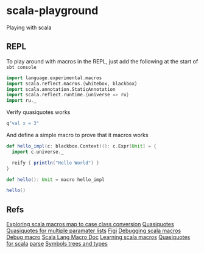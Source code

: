 scala-playground
================

Playing with scala

## REPL

To play around with macros in the REPL, just add the following at the start of `sbt console`

```scala
import language.experimental.macros
import scala.reflect.macros.{whitebox, blackbox}
import scala.annotation.StaticAnnotation
import scala.reflect.runtime.{universe => ru}
import ru._
```

Verify quasiquotes works

```scala
q"val x = 3"
```
And define a simple macro to prove that it macros works

```scala
def hello_impl(c: blackbox.Context)(): c.Expr[Unit] = {
  import c.universe._

  reify { println("Hello World") }
}

def hello(): Unit = macro hello_impl

hello()
```

## Refs

[Exploring scala macros map to case class conversion](http://blog.echo.sh/post/65955606729/exploring-scala-macros-map-to-case-class-conversion)
[Quasiquotes](http://docs.scala-lang.org/overviews/quasiquotes/intro.html)
[Quasiquotes for multiple paramater lists](http://meta.plasm.us/posts/2013/09/06/quasiquotes-for-multiple-parameter-lists/)
[Figi](https://github.com/ncreep/figi/blob/master/macros/src/main/scala/ncreep/figi/Figi.scala)
[Debugging scala macros](http://www.cakesolutions.net/teamblogs/2013/09/30/debugging-scala-macros)
[Debug macro](https://github.com/adamw/scala-macro-debug/blob/master/macros/src/main/scala/com/softwaremill/debug/DebugMacros.scala)
[Scala Lang Macro Doc](http://docs.scala-lang.org/overviews/macros/overview.html)
[Learning scala macros](http://imranrashid.com/posts/learning-scala-macros/)
[Quasiquotes for scala](http://infoscience.epfl.ch/record/185242/files/QuasiquotesForScala.pdf)
[parse](http://stackoverflow.com/questions/14790115/where-can-i-learn-about-constructing-asts-for-scala-macros/14795999#14795999)
[Symbols trees and types](http://docs.scala-lang.org/overviews/reflection/symbols-trees-types.html#trees)
